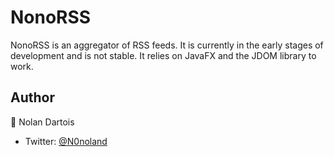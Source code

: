 # NonoRSS
NonoRSS is an aggregator of RSS feeds. It is currently in the early stages of development and is not stable. It relies on JavaFX and the JDOM library to work.

## Author
:eyes: Nolan Dartois
* Twitter: [@N0noland](https://twitter.com/N0noland)
